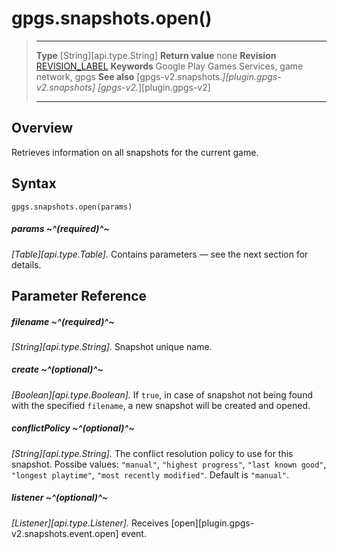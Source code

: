 # gpgs.snapshots.open()

> --------------------- ------------------------------------------------------------------------------------------
> __Type__              [String][api.type.String]
> __Return value__      none
> __Revision__          [REVISION_LABEL](REVISION_URL)
> __Keywords__          Google Play Games Services, game network, gpgs
> __See also__          [gpgs-v2.snapshots.*][plugin.gpgs-v2.snapshots]
>                       [gpgs-v2.*][plugin.gpgs-v2]
> --------------------- ------------------------------------------------------------------------------------------

## Overview

Retrieves information on all snapshots for the current game.

## Syntax

	gpgs.snapshots.open(params)

##### params ~^(required)^~
_[Table][api.type.Table]._ Contains parameters — see the next section for details.

## Parameter Reference

##### filename ~^(required)^~
_[String][api.type.String]._ Snapshot unique name.

##### create ~^(optional)^~
_[Boolean][api.type.Boolean]._ If `true`, in case of snapshot not being found with the specified `filename`, a new snapshot will be created and opened.

##### conflictPolicy ~^(optional)^~
_[String][api.type.String]._ The conflict resolution policy to use for this snapshot. Possibe values: `"manual"`, `"highest progress"`, `"last known good"`, `"longest playtime"`, `"most recently modified"`. Default is `"manual"`.

##### listener ~^(optional)^~
_[Listener][api.type.Listener]._ Receives [open][plugin.gpgs-v2.snapshots.event.open] event.